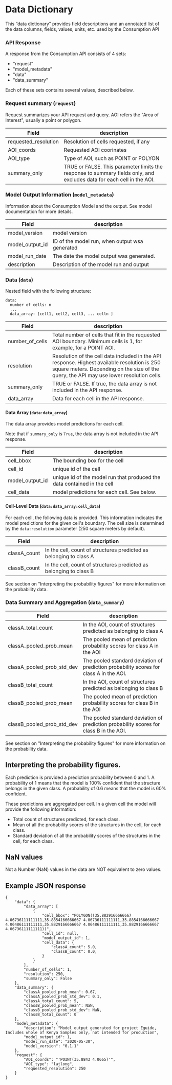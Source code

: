 # Data Dictionary

This “data dictionary” provides field descriptions and an annotated list of the data columns, fields, values, units, etc. used by the Consumption API

### API Response

A response from the Consumption API consists of 4 sets: 

* "request"
* "model_metadata"
* "data"
* "data_summary"

Each of these sets contains several values, described below. 


### Request summary (`request`)

Request summarizes your API request and query. AOI refers the "Area of Interest", usually a point or polygon. 


Field | description 
-------|--------
 requested_resolution | Resolution of cells requested, if any
 AOI_coords | Requested AOI coorinates
 AOI_type | Type of AOI, such as POINT or POLYON
 summary_only | TRUE or FALSE. This parameter limits the response to summary fields only, and excludes data for each cell in the AOI.

### Model Output Information (`model_metadata`)

Information about the Consumption Model and the output. See model documentation for more details. 

Field | description 
-------|--------
 model_version | model version
 model_output_id | ID of the model run, when output wsa generated
 model_run_date | The date the model output was generated. 
 description | Description of the model run and output
 

### Data (`data`)

Nested field with the following structure: 

```
data:
  number of cells: n
  ...
  data_array: [cell1, cell2, cell3, ... celln ]
```

Field | description 
-------|--------
 number_of_cells | Total number of cells that fit in the requested AOI boundary. Minimum cells is 1, for example, for a POINT AOI. 
 resolution | Resolution of the cell data included in the API response. Highest available resolution is 250 square meters. Depending on the size of the query, the API may use lower resolution cells. 
 summary_only | TRUE or FALSE. If true, the data array is not included in the API response.
 data_array | Data for each cell in the API response. 

#### Data Array (`data:data_array`)

The data array provides model predictions for each cell. 

Note that if `summary_only` is `True`, the data array is not included in the API response.

Field | description 
-------|--------
 cell_bbox | The bounding box for the cell 
 cell_id | unique id of the cell
 model_output_id | unique id of the model run that produced the data contained in the cell
cell_data | model predictions for each cell. See below. 
 

#### Cell-Level Data (`data:data_array:cell_data`)

For each cell, the following data is provided. This information indicates the model predictions for the given cell's boundary. The cell size is determined by the `data:resolution` parameter (250 square meters by default).

Field | description 
-------|--------
 classA_count | In the cell, count of structures predicted as belonging to class A 
 classB_count | In the cell, count of structures predicted as belonging to class B 

See section on "Interpreting the probability figures" for more information on the probability data. 
 

### Data Summary and Aggregation (`data_summary`)

Field | description 
-------|--------
 classA_total_count | In the AOI, count of structures predicted as belonging to class A 
 classA_pooled_prob_mean | The pooled mean of prediction probability scores for class A in the AOI
 classA_pooled_prob_std_dev | The pooled standard deviation of prediction probability scores for class A in the AOI. 
 classB_total_count | In the AOI, count of structures predicted as belonging to class B 
 classB_pooled_prob_mean | The pooled mean of prediction probability scores for class B in the AOI
 classB_pooled_prob_std_dev | The pooled standard deviation of prediction probability scores for class B in the AOI. 
 
See section on "Interpreting the probability figures" for more information on the probability data. 


## Interpreting the probability figures. 

Each prediction is provided a prediction probability between 0 and 1. A probability of 1 means that the model is 100% confident that the structure belongs in the given class. A probability of 0.6 means that the model is 60% confident. 

These predictions are aggregated per cell. In a given cell the model will provide the following information: 
 * Total count of structures predicted, for each class.
 * Mean of all the probability scores of the structures in the cell, for each class.
 * Standard deviation of all the probability scores of the structures in the cell, for each class.

## NaN values
Not a Number (NaN) values in the data are NOT equivalent to zero values. 

## Example JSON response

```
{
    "data": {
        "data_array": [
            {
                "cell_bbox": "POLYGON((35.8829166666667 4.06736111111111,35.8854166666667 4.06736111111111,35.8854166666667 4.06486111111111,35.8829166666667 4.06486111111111,35.8829166666667 4.06736111111111))",
                "cell_id": null,
                "model_output_id": 1,
                "cell_data": {
                    "classA_count": 5.0,
                    "classB_count": 0.0,
                }
            }
        ],
        "number_of_cells": 1,
        "resolution": 250,
        "summary_only": False
    },
    "data_summary": {
        "classA_pooled_prob_mean": 0.67,
        "classA_pooled_prob_std_dev": 0.1,
        "classA_total_count": 5,
        "classB_pooled_prob_mean": NaN,
        "classB_pooled_prob_std_dev": NaN,
        "classB_total_count": 0
    },
    "model_metadata": {
        "description": "Model output generated for project Eguide, Includes whole of Kenya Samples only, not intended for production",
        "model_output_id": 1,
        "model_run_date": "2020-05-30",
        "model_version": "0.1.1"
    },
    "request": {
        "AOI_coords": "'POINT(35.8843 4.0665)'",
        "AOI_type": "latlong",
        "requested_resolution": 250
    }
}

```
